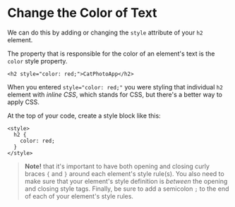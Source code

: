 # Change the Color of Text

We can do this by adding or changing the `style` attribute of your `h2` element.

The property that is responsible for the color of an element's text is the `color` style property.
```
<h2 style="color: red;">CatPhotoApp</h2>
```
When you entered `style="color: red;"` you were styling that individual `h2` element with _inline CSS_,
which stands for CSS, but there's a better way to apply CSS.

At the top of your code, create a style block like this:
```
<style>
  h2 {
    color: red;
  }
</style>
```
> **Note!** that it's important to have both opening and closing curly braces `{` and `}` around each element's style rule(s). You also need to make sure that your element's style definition is *_between_* the opening and closing style tags. Finally, be sure to add a semicolon `;` to the end of each of your element's style rules.
